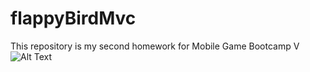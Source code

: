 # flappyBirdMvc
This repository is my second homework for Mobile Game Bootcamp V
![Alt Text](https://github.com/Mobil-Oyun-Bootcamp-V/AyberUlasKeskin-FlappyBird-MVC/blob/master/gifs/flappyBirdMvc---MVC---PC,-Mac-&-Linux-Standalone---Unity-2019.gif)
